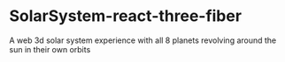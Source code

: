 # SolarSystem-react-three-fiber
A web 3d solar system experience with all 8 planets revolving around the sun in their own orbits
